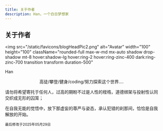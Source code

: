```yaml
---
title: 关于作者
description: Han，一个白日梦想家
---
```


## 关于作者

<img
src="/static/favicons/blogHeadPic2.png"
alt="Avatar"
width="100"
height="100"
className="rounded-full max-w-md mx-auto shadow drop-shadow mt-8 hover:shadow-lg hover:ring-2 hover:ring-zinc-400 dark:ring-zinc-700 transition transform duration-500"
> </img>

<p className="text-center text-xl">Han</p>

<center>高徒/攀登/健身/coding/努力探索这个世界....</center>

请勿将希望寄托于任何人，过高的期盼不过是人性的桎梏，道德绑架与投射性认同交织成无形的囚笼；

在自我无能的觉悟中，放下那虚妄的尊严与姿态，承认犯错的刹那间，恰恰是自我解放的开始。

<sup>最后修改于2025年05月29日</sup>
